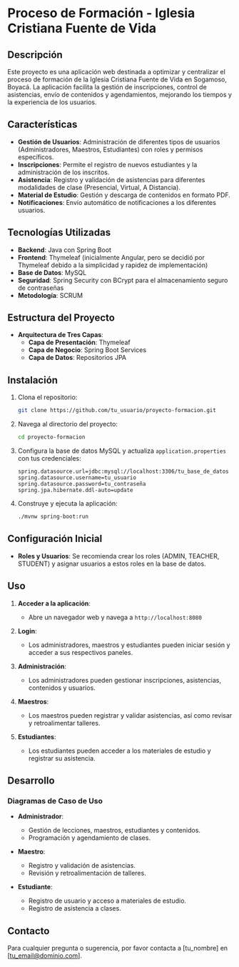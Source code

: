 # Proceso de Formación - Iglesia Cristiana Fuente de Vida

## Descripción

Este proyecto es una aplicación web destinada a optimizar y centralizar el proceso de formación de la Iglesia Cristiana Fuente de Vida en Sogamoso, Boyacá. La aplicación facilita la gestión de inscripciones, control de asistencias, envío de contenidos y agendamientos, mejorando los tiempos y la experiencia de los usuarios.

## Características

- **Gestión de Usuarios**: Administración de diferentes tipos de usuarios (Administradores, Maestros, Estudiantes) con roles y permisos específicos.
- **Inscripciones**: Permite el registro de nuevos estudiantes y la administración de los inscritos.
- **Asistencia**: Registro y validación de asistencias para diferentes modalidades de clase (Presencial, Virtual, A Distancia).
- **Material de Estudio**: Gestión y descarga de contenidos en formato PDF.
- **Notificaciones**: Envío automático de notificaciones a los diferentes usuarios.

## Tecnologías Utilizadas

- **Backend**: Java con Spring Boot
- **Frontend**: Thymeleaf (inicialmente Angular, pero se decidió por Thymeleaf debido a la simplicidad y rapidez de implementación)
- **Base de Datos**: MySQL
- **Seguridad**: Spring Security con BCrypt para el almacenamiento seguro de contraseñas
- **Metodología**: SCRUM

## Estructura del Proyecto

- **Arquitectura de Tres Capas**:
  - **Capa de Presentación**: Thymeleaf
  - **Capa de Negocio**: Spring Boot Services
  - **Capa de Datos**: Repositorios JPA

## Instalación

1. Clona el repositorio:
    ```bash
    git clone https://github.com/tu_usuario/proyecto-formacion.git
    ```

2. Navega al directorio del proyecto:
    ```bash
    cd proyecto-formacion
    ```

3. Configura la base de datos MySQL y actualiza `application.properties` con tus credenciales:
    ```properties
    spring.datasource.url=jdbc:mysql://localhost:3306/tu_base_de_datos
    spring.datasource.username=tu_usuario
    spring.datasource.password=tu_contraseña
    spring.jpa.hibernate.ddl-auto=update
    ```

4. Construye y ejecuta la aplicación:
    ```bash
    ./mvnw spring-boot:run
    ```

## Configuración Inicial

- **Roles y Usuarios**: Se recomienda crear los roles (ADMIN, TEACHER, STUDENT) y asignar usuarios a estos roles en la base de datos.

## Uso

1. **Acceder a la aplicación**:
    - Abre un navegador web y navega a `http://localhost:8080`

2. **Login**:
    - Los administradores, maestros y estudiantes pueden iniciar sesión y acceder a sus respectivos paneles.

3. **Administración**:
    - Los administradores pueden gestionar inscripciones, asistencias, contenidos y usuarios.

4. **Maestros**:
    - Los maestros pueden registrar y validar asistencias, así como revisar y retroalimentar talleres.

5. **Estudiantes**:
    - Los estudiantes pueden acceder a los materiales de estudio y registrar su asistencia.

## Desarrollo

### Diagramas de Caso de Uso

- **Administrador**:
  - Gestión de lecciones, maestros, estudiantes y contenidos.
  - Programación y agendamiento de clases.

- **Maestro**:
  - Registro y validación de asistencias.
  - Revisión y retroalimentación de talleres.

- **Estudiante**:
  - Registro de usuario y acceso a materiales de estudio.
  - Registro de asistencia a clases.


## Contacto

Para cualquier pregunta o sugerencia, por favor contacta a [tu_nombre] en [tu_email@dominio.com].

